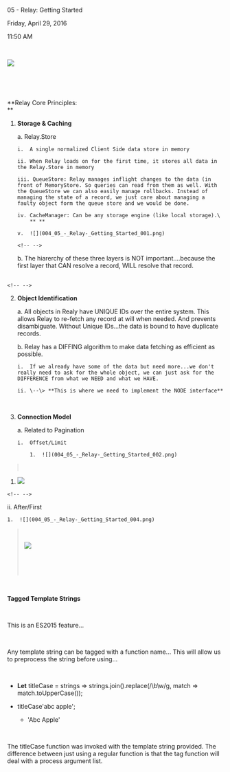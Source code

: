 05 - Relay: Getting Started

Friday, April 29, 2016

11:50 AM

 

![](004_05_-_Relay-_Getting_Started_000.png)

 

 

**Relay Core Principles:\
** 

1.  **Storage & Caching**

    a.  Relay.Store

        i.  A single normalized Client Side data store in memory

        ii. When Relay loads on for the first time, it stores all data in the Relay.Store in memory

        iii. QueueStore: Relay manages inflight changes to the data (in front of MemoryStore. So queries can read from them as well. With the QueueStore we can also easily manage rollbacks. Instead of managing the state of a record, we just care about managing a faulty object form the queue store and we would be done.

        iv. CacheManager: Can be any storage engine (like local storage).\
            ** **

        v.  ![](004_05_-_Relay-_Getting_Started_001.png)

    ```{=html}
    <!-- -->
    ```
    b.  The hiarerchy of these three layers is NOT important....because the first layer that CAN resolve a record, WILL resolve that record.\
         

```{=html}
<!-- -->
```
2.  **Object Identification**

    a.  All objects in Realy have UNIQUE IDs over the entire system. This allows Relay to re-fetch any record at will when needed. And prevents disambiguate. Without Unique IDs...the data is bound to have duplicate records.

    b.  Relay has a DIFFING algorithm to make data fetching as efficient as possible.

        i.  If we already have some of the data but need more...we don't really need to ask for the whole object, we can just ask for the DIFFERENCE from what we NEED and what we HAVE.

        ii. \--\> **This is where we need to implement the NODE interface**

 

3.  **Connection Model**

    a.  Related to Pagination

        i.  Offset/Limit

            1.  ![](004_05_-_Relay-_Getting_Started_002.png)

>  

1.  ![](004_05_-_Relay-_Getting_Started_003.png)

```{=html}
<!-- -->
```
ii. After/First

    1.  ![](004_05_-_Relay-_Getting_Started_004.png)

>  
>
> ![](004_05_-_Relay-_Getting_Started_005.png)
>
>  
>
>  

 

**Tagged Template Strings**

 

This is an ES2015 feature...

 

Any template string can be tagged with a function name... This will allow us to preprocess the string before using...

 

-   **Let** titleCase = strings =\> strings.join().replace(/\\b\\w/g, match =\> match.toUpperCase());

-   titleCase\'abc apple\';

    -   \'Abc Apple\'

 

The titleCase function was invoked with the template string provided. The difference between just using a regular function is that the tag function will deal with a process argument list.
